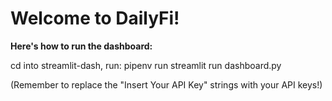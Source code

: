 # Welcome to DailyFi!

**Here's how to run the dashboard:**

cd into streamlit-dash,
run: pipenv run streamlit run dashboard.py

(Remember to replace the "Insert Your API Key" strings with your API keys!)
